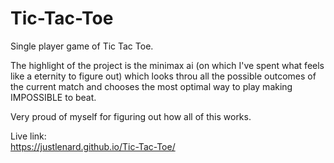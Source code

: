 # Tic-Tac-Toe

Single player game of Tic Tac Toe.

The highlight of the project is the minimax ai (on which I've spent what feels like a eternity to figure out) which looks throu all the possible outcomes of the current match and chooses the most optimal way to play making IMPOSSIBLE to beat.

Very proud of myself for figuring out how all of this works.

Live link:  
https://justlenard.github.io/Tic-Tac-Toe/
